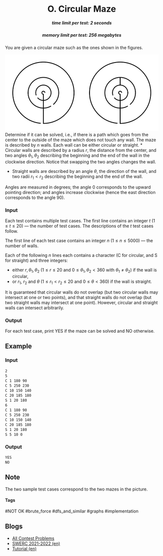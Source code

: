 <h1 style='text-align: center;'> O. Circular Maze</h1>

<h5 style='text-align: center;'>time limit per test: 2 seconds</h5>
<h5 style='text-align: center;'>memory limit per test: 256 megabytes</h5>

You are given a circular maze such as the ones shown in the figures. 

 ![](images/db212eccccf8c2c38ef333f1b0300a3922e061f6.png)  Determine if it can be solved, i.e., if there is a path which goes from the center to the outside of the maze which does not touch any wall. The maze is described by $n$ walls. Each wall can be either circular or straight. * Circular walls are described by a radius $r$, the distance from the center, and two angles $\theta_1, \theta_2$ describing the beginning and the end of the wall in the clockwise direction. Notice that swapping the two angles changes the wall.
* Straight walls are described by an angle $\theta$, the direction of the wall, and two radii $r_1 < r_2$ describing the beginning and the end of the wall.

Angles are measured in degrees; the angle $0$ corresponds to the upward pointing direction; and angles increase clockwise (hence the east direction corresponds to the angle $90$).

### Input

Each test contains multiple test cases. The first line contains an integer $t$ ($1\le t\le 20$) — the number of test cases. The descriptions of the $t$ test cases follow.

The first line of each test case contains an integer $n$ ($1 \leq n \leq 5000$) — the number of walls. 

Each of the following $n$ lines each contains a character (C for circular, and S for straight) and three integers: 

* either $r, \theta_1, \theta_2$ ($1 \leq r \leq 20$ and $0 \leq \theta_1,\theta_2 < 360$ with $\theta_1 \neq \theta_2$) if the wall is circular,
* or $r_1$, $r_2$ and $\theta$ ($1 \leq r_1 < r_2 \leq 20$ and $0 \leq \theta < 360$) if the wall is straight.

It is guaranteed that circular walls do not overlap (but two circular walls may intersect at one or two points), and that straight walls do not overlap (but two straight walls may intersect at one point). However, circular and straight walls can intersect arbitrarily.

### Output

For each test case, print YES if the maze can be solved and NO otherwise. 

## Example

### Input


```text
2
5
C 1 180 90
C 5 250 230
C 10 150 140
C 20 185 180
S 1 20 180
6
C 1 180 90
C 5 250 230
C 10 150 140
C 20 185 180
S 1 20 180
S 5 10 0
```
### Output


```text
YES
NO
```
## Note

The two sample test cases correspond to the two mazes in the picture.



#### Tags 

#NOT OK #brute_force #dfs_and_similar #graphs #implementation 

## Blogs
- [All Contest Problems](../SWERC_2021-2022_-_Online_Mirror_(Unrated,_ICPC_Rules,_Teams_Preferred).md)
- [SWERC 2021-2022 (en)](../blogs/SWERC_2021-2022_(en).md)
- [Tutorial (en)](../blogs/Tutorial_(en).md)
